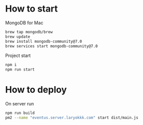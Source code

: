 # How to start
MongoDB for Mac
```bash
brew tap mongodb/brew
brew update
brew install mongodb-community@7.0
brew services start mongodb-community@7.0
```

Project start
```bash
npm i
npm run start
```
# How to deploy
On server run
```bash
npm run build
pm2 --name "eventus.server.laryokkk.com" start dist/main.js
```
